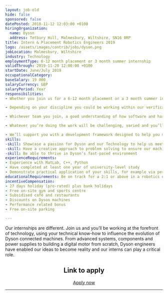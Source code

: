 ```yaml
---
layout: job-old
hide: false
sponsored: false
datePosted: 2018-11-12 12:03:00 +0100
hiringOrganization:
  name: Dyson
  address: Tetbury Hill, Malmesbury, Wiltshire, SN16 0RP
title: Intern & Placement Robotics Engineers 2019
logo: /assets/images/contrib/jobs/dyson.png
jobLocation: Malmesbury, Wiltshire
industry: Technology
employmentType: 6-12 month placement or 3 month summer internship
validThrough: 2019-11-20 12:00:00 +0100
startDate: June/July 2019
occupationalCategory:
baseSalary: 19 000
salaryCurrency: GBP
salaryPeriod: Year
responsibilities:
- Whether you join us for a 6-12 month placement or a 3 month summer internship, you’ll be assigned to a live project team putting your university learning into practice from the get go.

- Depending on your discipline you could be working within our verification team to conduct rigorous robotic test systems, or within our software team to refine our robotic technologies across computer vision, machine learning and navigation.

- Whichever team you join, a good understanding of how software and hardware work together at different levels in robotic systems is essential.

- Whatever you’re doing the work will be challenging, varied and you’ll be in the thick of things; interacting with teams across Research, Design & Development (RDD) including product developers ensuring our solutions are functional, secure and easy to use.

- We’ll support you with a development framework designed to help you make the most of your internship. And if you excel, there could be an offer of a graduate position at the end.
skills:
-skill: Showcase a passion for Dyson and our Technology to help us meet our ambitious future plans
-skill: Have a creative approach to problem solving to ensure our machines are better
-skill: Be able to thrive in Dyson’s fast-paced environment
experienceRequirements:
- Experience with MatLab, C++, Python
- Have completed at least one year of university-level study
- Demonstrate practical application of your skills, for example via personal projects or society memberships/events
educationalRequirements: Be on track for a 2:1 or above in a robotics engineering (or related) degree
incentiveCompensation:
- 27 days holiday (pro-rated) plus bank holidays
- Free on-site gym and sports centre
- Subsidised café and restaurants
- Discounts on Dyson machines
- Performance related bonus
- Free on-site parking

---
```


Our internships are different. Join us and you’ll be working at the forefront of technology, using your technical know-how to influence the evolution of Dyson connected machines. From advanced systems, components and power supplies to building a digital motor from scratch, Dyson engineers have enabled our ideas to become reality and our interns can play a critical role.

<div class="to-apply" style="text-align: center">
  <h2>Link to apply</h2>
  <a class="btn btn--dark" style="margin: 20px" href="https://careers.dyson.com/">
      Apply now
  </a>
</div>

---
